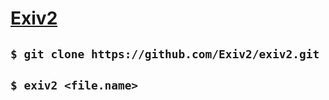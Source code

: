 # [Exiv2](https://exiv2.org/index.html)


## ```$ git clone https://github.com/Exiv2/exiv2.git```

## ```$ exiv2 <file.name>```
